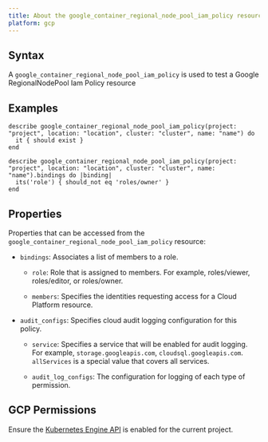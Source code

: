 ```yaml
---
title: About the google_container_regional_node_pool_iam_policy resource
platform: gcp
---
```


## Syntax
A `google_container_regional_node_pool_iam_policy` is used to test a Google RegionalNodePool Iam Policy resource

## Examples
```
describe google_container_regional_node_pool_iam_policy(project: "project", location: "location", cluster: "cluster", name: "name") do
  it { should exist }
end

describe google_container_regional_node_pool_iam_policy(project: "project", location: "location", cluster: "cluster", name: "name").bindings do |binding|
  its('role') { should_not eq 'roles/owner' }
end
```

## Properties
Properties that can be accessed from the `google_container_regional_node_pool_iam_policy` resource:

  * `bindings`: Associates a list of members to a role.

    * `role`: Role that is assigned to members. For example, roles/viewer, roles/editor, or roles/owner.

    * `members`: Specifies the identities requesting access for a Cloud Platform resource.

  * `audit_configs`: Specifies cloud audit logging configuration for this policy.

    * `service`: Specifies a service that will be enabled for audit logging. For example, `storage.googleapis.com`, `cloudsql.googleapis.com`. `allServices`  is a special value that covers all services.

    * `audit_log_configs`: The configuration for logging of each type of permission.



## GCP Permissions

Ensure the [Kubernetes Engine API](https://console.cloud.google.com/apis/library/container.googleapis.com/) is enabled for the current project.
